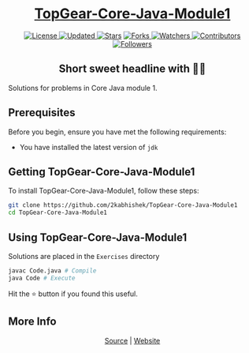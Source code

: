 <div align = "center">

<h1><a href="https://2kabhishek.github.io/TopGear-Core-Java-Module1">TopGear-Core-Java-Module1</a></h1>

<a href="https://github.com/2KAbhishek/TopGear-Core-Java-Module1/blob/master/LICENSE">
<img alt="License" src="https://img.shields.io/github/license/2kabhishek/TopGear-Core-Java-Module1?style=plastic&color=white&label=License"> </a>

<a href="https://github.com/2KAbhishek/TopGear-Core-Java-Module1/pulse">
<img alt="Updated" src="https://img.shields.io/github/last-commit/2kabhishek/TopGear-Core-Java-Module1?style=plastic&color=e30724&label=Updated"> </a>

<a href="https://github.com/2KAbhishek/TopGear-Core-Java-Module1/stargazers">
<img alt="Stars" src="https://img.shields.io/github/stars/2kabhishek/TopGear-Core-Java-Module1?style=plastic&color=00d451&label=Stars"></a>

<a href="https://github.com/2KAbhishek/TopGear-Core-Java-Module1/network/members">
<img alt="Forks" src="https://img.shields.io/github/forks/2kabhishek/TopGear-Core-Java-Module1?style=plastic&color=1688f0&label=Forks"> </a>

<a href="https://github.com/2KAbhishek/TopGear-Core-Java-Module1/watchers">
<img alt="Watchers" src="https://img.shields.io/github/watchers/2kabhishek/TopGear-Core-Java-Module1?style=plastic&color=ff5500&label=Watchers"> </a>

<a href="https://github.com/2KAbhishek/TopGear-Core-Java-Module1/graphs/contributors">
<img alt="Contributors" src="https://img.shields.io/github/contributors/2kabhishek/TopGear-Core-Java-Module1?style=plastic&color=f0f&label=Contributors"> </a>

<a href="https://github.com/2KAbhishek?tab=followers">
<img alt="Followers" src="https://img.shields.io/github/followers/2kabhishek?color=222&style=plastic&label=Followers"> </a>

<h2>Short sweet headline with 🎇🎉</h2>

</div>

Solutions for problems in Core Java module 1.

## Prerequisites

Before you begin, ensure you have met the following requirements:

- You have installed the latest version of `jdk`

## Getting TopGear-Core-Java-Module1

To install TopGear-Core-Java-Module1, follow these steps:

```bash
git clone https://github.com/2kabhishek/TopGear-Core-Java-Module1
cd TopGear-Core-Java-Module1
```

## Using TopGear-Core-Java-Module1

Solutions are placed in the `Exercises` directory

```bash
javac Code.java # Compile
java Code # Execute
```

Hit the :star: button if you found this useful.

## More Info

<div align="center">

<a href="https://github.com/2KAbhishek/TopGear-Core-Java-Module1">Source</a> |
<a href="https://2kabhishek.github.io/TopGear-Core-Java-Module1">Website</a>

</div>
